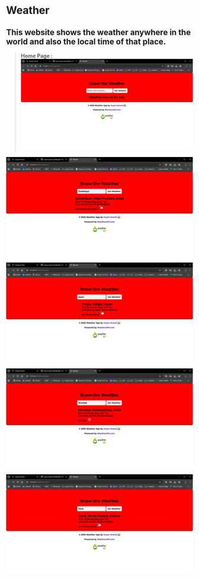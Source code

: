 # Weather
## This website shows the weather anywhere in the world and also the local time of that place.
> **Home Page :**
> ![Home Page](https://github.com/aryan-anand-sde/Weather/blob/main/Assets/Home%20Page.png)

![Gorakhpur](https://github.com/aryan-anand-sde/Weather/blob/main/Assets/Gorakhpur.png)

![Japan](https://github.com/aryan-anand-sde/Weather/blob/main/Assets/Japan.png)

![Mumbai](https://github.com/aryan-anand-sde/Weather/blob/main/Assets/Mumbai.png)

![Paris](https://github.com/aryan-anand-sde/Weather/blob/main/Assets/Paris.png)
